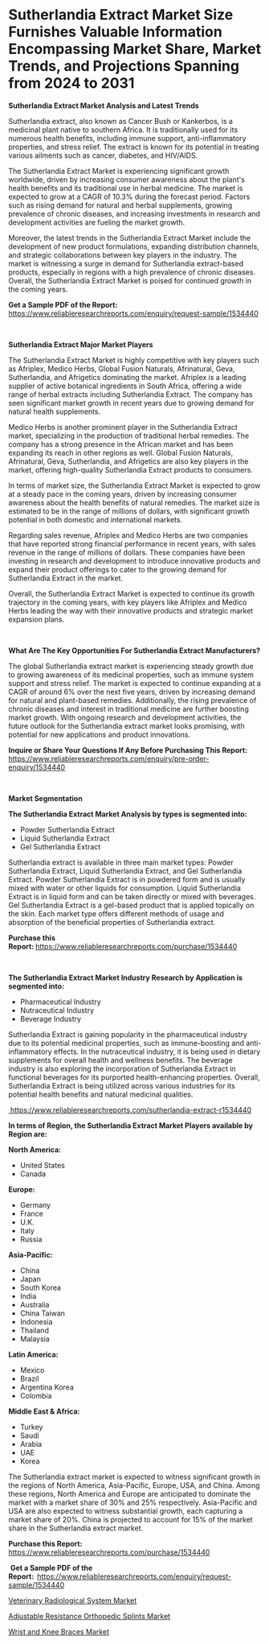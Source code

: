 <p><h1>Sutherlandia Extract Market Size Furnishes Valuable Information Encompassing Market Share, Market Trends, and Projections Spanning from 2024 to 2031</h1></p><p><strong>Sutherlandia Extract Market Analysis and Latest Trends</strong></p>
<p><p>Sutherlandia extract, also known as Cancer Bush or Kankerbos, is a medicinal plant native to southern Africa. It is traditionally used for its numerous health benefits, including immune support, anti-inflammatory properties, and stress relief. The extract is known for its potential in treating various ailments such as cancer, diabetes, and HIV/AIDS.</p><p>The Sutherlandia Extract Market is experiencing significant growth worldwide, driven by increasing consumer awareness about the plant's health benefits and its traditional use in herbal medicine. The market is expected to grow at a CAGR of 10.3% during the forecast period. Factors such as rising demand for natural and herbal supplements, growing prevalence of chronic diseases, and increasing investments in research and development activities are fueling the market growth.</p><p>Moreover, the latest trends in the Sutherlandia Extract Market include the development of new product formulations, expanding distribution channels, and strategic collaborations between key players in the industry. The market is witnessing a surge in demand for Sutherlandia extract-based products, especially in regions with a high prevalence of chronic diseases. Overall, the Sutherlandia Extract Market is poised for continued growth in the coming years.</p></p>
<p><strong>Get a Sample PDF of the Report:&nbsp;</strong> <a href="https://www.reliableresearchreports.com/enquiry/request-sample/1534440">https://www.reliableresearchreports.com/enquiry/request-sample/1534440</a></p>
<p>&nbsp;</p>
<p><strong>Sutherlandia Extract Major Market Players</strong></p>
<p><p>The Sutherlandia Extract Market is highly competitive with key players such as Afriplex, Medico Herbs, Global Fusion Naturals, Afrinatural, Geva, Sutherlandia, and Afrigetics dominating the market. Afriplex is a leading supplier of active botanical ingredients in South Africa, offering a wide range of herbal extracts including Sutherlandia Extract. The company has seen significant market growth in recent years due to growing demand for natural health supplements.</p><p>Medico Herbs is another prominent player in the Sutherlandia Extract market, specializing in the production of traditional herbal remedies. The company has a strong presence in the African market and has been expanding its reach in other regions as well. Global Fusion Naturals, Afrinatural, Geva, Sutherlandia, and Afrigetics are also key players in the market, offering high-quality Sutherlandia Extract products to consumers.</p><p>In terms of market size, the Sutherlandia Extract Market is expected to grow at a steady pace in the coming years, driven by increasing consumer awareness about the health benefits of natural remedies. The market size is estimated to be in the range of millions of dollars, with significant growth potential in both domestic and international markets.</p><p>Regarding sales revenue, Afriplex and Medico Herbs are two companies that have reported strong financial performance in recent years, with sales revenue in the range of millions of dollars. These companies have been investing in research and development to introduce innovative products and expand their product offerings to cater to the growing demand for Sutherlandia Extract in the market.</p><p>Overall, the Sutherlandia Extract Market is expected to continue its growth trajectory in the coming years, with key players like Afriplex and Medico Herbs leading the way with their innovative products and strategic market expansion plans.</p></p>
<p>&nbsp;</p>
<p><strong>What Are The Key Opportunities For Sutherlandia Extract Manufacturers?</strong></p>
<p><p>The global Sutherlandia extract market is experiencing steady growth due to growing awareness of its medicinal properties, such as immune system support and stress relief. The market is expected to continue expanding at a CAGR of around 6% over the next five years, driven by increasing demand for natural and plant-based remedies. Additionally, the rising prevalence of chronic diseases and interest in traditional medicine are further boosting market growth. With ongoing research and development activities, the future outlook for the Sutherlandia extract market looks promising, with potential for new applications and product innovations.</p></p>
<p><strong>Inquire or Share Your Questions If Any Before Purchasing This Report:</strong> <a href="https://www.reliableresearchreports.com/enquiry/pre-order-enquiry/1534440">https://www.reliableresearchreports.com/enquiry/pre-order-enquiry/1534440</a></p>
<p>&nbsp;</p>
<p><strong>Market Segmentation</strong></p>
<p><strong>The Sutherlandia Extract Market Analysis by types is segmented into:</strong></p>
<p><ul><li>Powder Sutherlandia Extract</li><li>Liquid Sutherlandia Extract</li><li>Gel Sutherlandia Extract</li></ul></p>
<p><p>Sutherlandia extract is available in three main market types: Powder Sutherlandia Extract, Liquid Sutherlandia Extract, and Gel Sutherlandia Extract. Powder Sutherlandia Extract is in powdered form and is usually mixed with water or other liquids for consumption. Liquid Sutherlandia Extract is in liquid form and can be taken directly or mixed with beverages. Gel Sutherlandia Extract is a gel-based product that is applied topically on the skin. Each market type offers different methods of usage and absorption of the beneficial properties of Sutherlandia extract.</p></p>
<p><strong>Purchase this Report:&nbsp;</strong><a href="https://www.reliableresearchreports.com/purchase/1534440">https://www.reliableresearchreports.com/purchase/1534440</a></p>
<p>&nbsp;</p>
<p><strong>The Sutherlandia Extract Market Industry Research by Application is segmented into:</strong></p>
<p><ul><li>Pharmaceutical Industry</li><li>Nutraceutical Industry</li><li>Beverage Industry</li></ul></p>
<p><p>Sutherlandia Extract is gaining popularity in the pharmaceutical industry due to its potential medicinal properties, such as immune-boosting and anti-inflammatory effects. In the nutraceutical industry, it is being used in dietary supplements for overall health and wellness benefits. The beverage industry is also exploring the incorporation of Sutherlandia Extract in functional beverages for its purported health-enhancing properties. Overall, Sutherlandia Extract is being utilized across various industries for its potential health benefits and natural medicinal qualities.</p></p>
<p><a href="https://www.reliableresearchreports.com/sutherlandia-extract-r1534440">&nbsp;https://www.reliableresearchreports.com/sutherlandia-extract-r1534440</a></p>
<p><strong>In terms of Region, the Sutherlandia Extract Market Players available by Region are:</strong></p>
<p>
    <p> <strong> North America: </strong>
        <ul>
            <li>United States</li>
            <li>Canada</li>
        </ul>
        </p> 
    <p> <strong> Europe: </strong>
        <ul>
            <li>Germany</li>
            <li>France</li>
            <li>U.K.</li>
            <li>Italy</li>
            <li>Russia</li>
        </ul>
        </p> 
    <p> <strong> Asia-Pacific: </strong>
        <ul>
            <li>China</li>
            <li>Japan</li>
            <li>South Korea</li>
            <li>India</li>
            <li>Australia</li>
            <li>China Taiwan</li>
            <li>Indonesia</li>
            <li>Thailand</li>
            <li>Malaysia</li>
        </ul>
        </p> 
    <p> <strong> Latin America: </strong>
        <ul>
            <li>Mexico</li>
            <li>Brazil</li>
            <li>Argentina Korea</li>
            <li>Colombia</li>
        </ul>
        </p> 
    <p> <strong> Middle East & Africa: </strong>
        <ul>
            <li>Turkey</li>
            <li>Saudi</li>
            <li>Arabia</li>
            <li>UAE</li>
            <li>Korea</li>
        </ul>
    </p>
    </p>
<p><p>The Sutherlandia extract market is expected to witness significant growth in the regions of North America, Asia-Pacific, Europe, USA, and China. Among these regions, North America and Europe are anticipated to dominate the market with a market share of 30% and 25% respectively. Asia-Pacific and USA are also expected to witness substantial growth, each capturing a market share of 20%. China is projected to account for 15% of the market share in the Sutherlandia extract market.</p></p>
<p><strong>Purchase this Report: </strong><a href="https://www.reliableresearchreports.com/purchase/1534440">https://www.reliableresearchreports.com/purchase/1534440</a></p>
<p>&nbsp;<strong>Get a Sample PDF of the Report:&nbsp;&nbsp;</strong><a href="https://www.reliableresearchreports.com/enquiry/request-sample/1534440">https://www.reliableresearchreports.com/enquiry/request-sample/1534440</a></p>
<p><strong></strong></p>
<p><p><a href="https://view.publitas.com/reportprime-1/veterinary-radiological-system-market-size-and-market-trends-complete-industry-overview-2024-to-2031/">Veterinary Radiological System Market</a></p><p><a href="https://view.publitas.com/reportprime-1/adjustable-resistance-orthopedic-splints-market-the-key-to-successful-business-strategy-forecast-till-2031/">Adjustable Resistance Orthopedic Splints Market</a></p><p><a href="https://view.publitas.com/reportprime-1/wrist-and-knee-braces-market-furnishes-information-on-market-share-market-trends-and-market-growth/">Wrist and Knee Braces Market</a></p></p>
